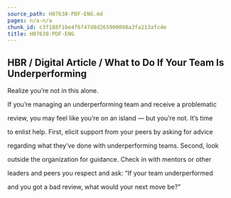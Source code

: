 ```yaml
---
source_path: H07638-PDF-ENG.md
pages: n/a-n/a
chunk_id: c3f188f1be4f6f47d8d265900098a3fa213afc4e
title: H07638-PDF-ENG
---
```

## HBR / Digital Article / What to Do If Your Team Is Underperforming

Realize you’re not in this alone.

If you’re managing an underperforming team and receive a problematic

review, you may feel like you’re on an island — but you’re not. It’s time

to enlist help. First, elicit support from your peers by asking for advice

regarding what they’ve done with underperforming teams. Second, look

outside the organization for guidance. Check in with mentors or other

leaders and peers you respect and ask: “If your team underperformed

and you got a bad review, what would your next move be?”
